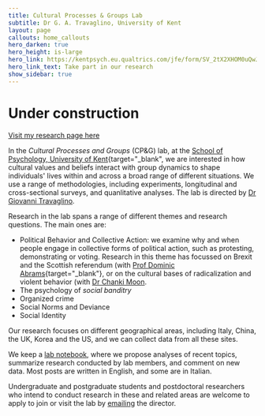 ```yaml
---
title: Cultural Processes & Groups Lab
subtitle: Dr G. A. Travaglino, University of Kent
layout: page
callouts: home_callouts
hero_darken: true
hero_height: is-large
hero_link: https://kentpsych.eu.qualtrics.com/jfe/form/SV_2tX2XHOM0uQwJ2R
hero_link_text: Take part in our research
show_sidebar: true
---
```


# Under construction
[Visit my research page here](https://www.researchgate.net/profile/Giovanni_Travaglino)


In the *Cultural Processes and Groups* (CP&G) lab, at the [School of Psychology, University of Kent](https://www.kent.ac.uk/psychology){target="_blank", we are interested in how cultural values and beliefs interact with group dynamics to shape individuals' lives within and across a broad range of different situations. We use a range of methodologies, including experiments, longitudinal and cross-sectional surveys, and quanlitative analyses. The lab is directed by [Dr Giovanni Travaglino](/about/).

Research in the lab spans a range of different themes and research questions. The main ones are:

* Political Behavior and Collective Action: we examine why and when people engage in collective forms of political action, such as protesting, demonstrating or voting. Research in this theme has focussed on Brexit and the Scottish referendum (with [Prof Dominic Abrams](https://www.kent.ac.uk/psychology/people/212/www.kent.ac.uk/psychology/people/212/abrams-dominic){target="_blank"}, or on the cultural bases of radicalization and violent behavior (with [Dr Chanki Moon](https://www.researchgate.net/profile/Chanki_Moon).  
* The psychology of *social banditry*
* Organized crime
* Social Norms and Deviance
* Social Identity

Our research focuses on different geographical areas, including Italy, China, the UK, Korea and the US, and we can collect data from all these sites.

We keep a [lab notebook](/notebook/), where we propose analyses of recent topics, summarize research conducted by lab members, and comment on new data. Most posts are written in English, and some are in Italian.

Undergraduate and postgraduate students and postdoctoral researchers who intend to conduct research in these and related areas are welcome to apply to join or visit the lab by [emailing](mailto:g.a.travaglino@kent.ac.uk) the director. 
